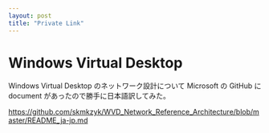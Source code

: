 ```yaml
---
layout: post
title: "Private Link"
---
```


# Windows Virtual Desktop

Windows Virtual Desktop のネットワーク設計について Microsoft の GitHub に document があったので勝手に日本語訳してみた。

https://github.com/skmkzyk/WVD_Network_Reference_Architecture/blob/master/README_ja-jp.md
